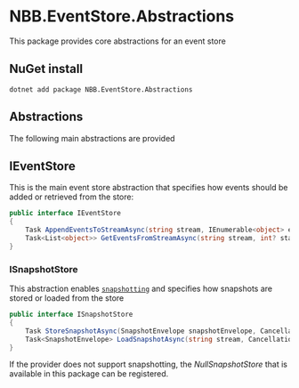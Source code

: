 # NBB.EventStore.Abstractions

This package provides core abstractions for an event store

## NuGet install
```
dotnet add package NBB.EventStore.Abstractions
```

## Abstractions

The following main abstractions are provided

## IEventStore

This is the main event store abstraction that specifies how events should be added or retrieved from the store:

```csharp
public interface IEventStore
{
    Task AppendEventsToStreamAsync(string stream, IEnumerable<object> events, int? expectedVersion, CancellationToken cancellationToken = default);
    Task<List<object>> GetEventsFromStreamAsync(string stream, int? startFromVersion, CancellationToken cancellationToken = default);
}
```

### ISnapshotStore

This abstraction enables [`snapshotting`](../#snapshotting) and specifies how snapshots are stored or loaded from the store

```csharp
public interface ISnapshotStore
{
    Task StoreSnapshotAsync(SnapshotEnvelope snapshotEnvelope, CancellationToken cancellationToken = default);
    Task<SnapshotEnvelope> LoadSnapshotAsync(string stream, CancellationToken cancellationToken = default);
}
```

If the provider does not support snapshotting, the *NullSnapshotStore* that is available in this package can be registered.


